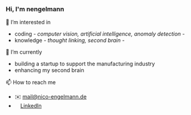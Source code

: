 ### Hi, I'm nengelmann

👀 I’m interested in
- coding _- computer vision, artificial intelligence, anomaly detection -_
- knowledge _- thought linking, second brain -_

🌱 I’m currently
- building a startup to support the manufacturing industry
- enhancing my second brain

📫 How to reach me
- :envelope: mail@nico-engelmann.de
- [<img src=https://content.linkedin.com/content/dam/me/business/en-us/amp/brand-site/v2/bg/LI-Bug.svg.original.svg height="15px"/>LinkedIn](https://www.linkedin.com/in/nicoengelmann/)
